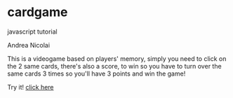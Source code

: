 # cardgame
javascript tutorial

Andrea Nicolai

This is a videogame based on players' memory, simply you need to click on the 2 same cards, there's also a score, to win so you have to turn over the same cards 3 times so you'll have 3 points and win the game!

Try it! [click here](https://andrea-nicolai-2c-jcmaxwell-2023.github.io/cardgame/)
